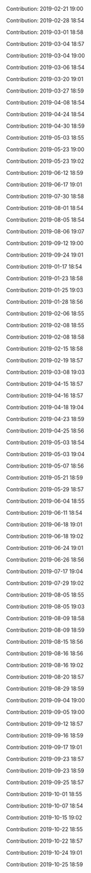 Contribution: 2019-02-21 19:00

Contribution: 2019-02-28 18:54

Contribution: 2019-03-01 18:58

Contribution: 2019-03-04 18:57

Contribution: 2019-03-04 19:00

Contribution: 2019-03-06 18:54

Contribution: 2019-03-20 19:01

Contribution: 2019-03-27 18:59

Contribution: 2019-04-08 18:54

Contribution: 2019-04-24 18:54

Contribution: 2019-04-30 18:59

Contribution: 2019-05-03 18:55

Contribution: 2019-05-23 19:00

Contribution: 2019-05-23 19:02

Contribution: 2019-06-12 18:59

Contribution: 2019-06-17 19:01

Contribution: 2019-07-30 18:58

Contribution: 2019-08-01 18:54

Contribution: 2019-08-05 18:54

Contribution: 2019-08-06 19:07

Contribution: 2019-09-12 19:00

Contribution: 2019-09-24 19:01

Contribution: 2019-01-17 18:54

Contribution: 2019-01-23 18:58

Contribution: 2019-01-25 19:03

Contribution: 2019-01-28 18:56

Contribution: 2019-02-06 18:55

Contribution: 2019-02-08 18:55

Contribution: 2019-02-08 18:58

Contribution: 2019-02-15 18:58

Contribution: 2019-02-19 18:57

Contribution: 2019-03-08 19:03

Contribution: 2019-04-15 18:57

Contribution: 2019-04-16 18:57

Contribution: 2019-04-18 19:04

Contribution: 2019-04-23 18:59

Contribution: 2019-04-25 18:56

Contribution: 2019-05-03 18:54

Contribution: 2019-05-03 19:04

Contribution: 2019-05-07 18:56

Contribution: 2019-05-21 18:59

Contribution: 2019-05-29 18:57

Contribution: 2019-06-04 18:55

Contribution: 2019-06-11 18:54

Contribution: 2019-06-18 19:01

Contribution: 2019-06-18 19:02

Contribution: 2019-06-24 19:01

Contribution: 2019-06-26 18:56

Contribution: 2019-07-17 19:04

Contribution: 2019-07-29 19:02

Contribution: 2019-08-05 18:55

Contribution: 2019-08-05 19:03

Contribution: 2019-08-09 18:58

Contribution: 2019-08-09 18:59

Contribution: 2019-08-15 18:56

Contribution: 2019-08-16 18:56

Contribution: 2019-08-16 19:02

Contribution: 2019-08-20 18:57

Contribution: 2019-08-29 18:59

Contribution: 2019-09-04 19:00

Contribution: 2019-09-05 19:00

Contribution: 2019-09-12 18:57

Contribution: 2019-09-16 18:59

Contribution: 2019-09-17 19:01

Contribution: 2019-09-23 18:57

Contribution: 2019-09-23 18:59

Contribution: 2019-09-25 18:57

Contribution: 2019-10-01 18:55

Contribution: 2019-10-07 18:54

Contribution: 2019-10-15 19:02

Contribution: 2019-10-22 18:55

Contribution: 2019-10-22 18:57

Contribution: 2019-10-24 19:01

Contribution: 2019-10-25 18:59

